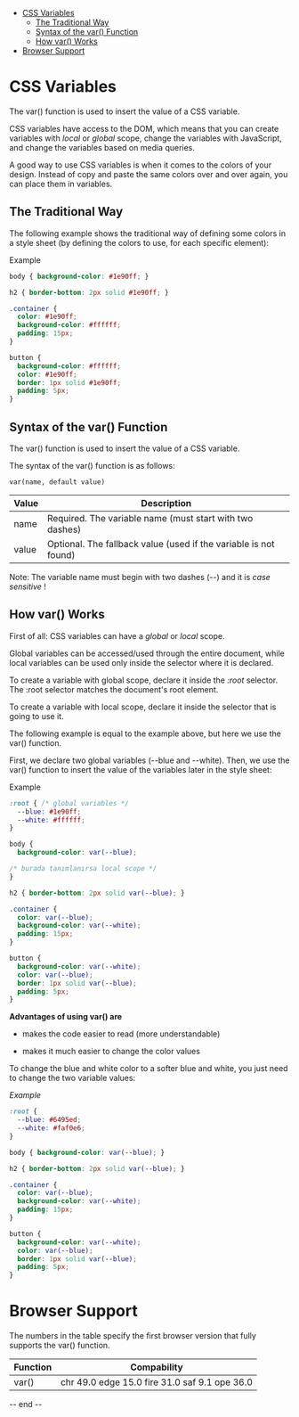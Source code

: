 
- [CSS Variables](#css-variables)
  - [The Traditional Way](#the-traditional-way)
  - [Syntax of the var() Function](#syntax-of-the-var-function)
  - [How var() Works](#how-var-works)
- [Browser Support](#browser-support)

# CSS Variables

The var() function is used to insert the value of a CSS variable.

CSS variables have access to the DOM, which means that you can create variables with *local* or *global* scope, change the variables with JavaScript, and change the variables based on media queries.

A good way to use CSS variables is when it comes to the colors of your design. Instead of copy and paste the same colors over and over again, you can place them in variables.

## The Traditional Way

The following example shows the traditional way of defining some colors in a style sheet (by defining the colors to use, for each specific element):

Example

```css
body { background-color: #1e90ff; }

h2 { border-bottom: 2px solid #1e90ff; }

.container {
  color: #1e90ff;
  background-color: #ffffff;
  padding: 15px;
}

button {
  background-color: #ffffff;
  color: #1e90ff;
  border: 1px solid #1e90ff;
  padding: 5px;
}

```

## Syntax of the var() Function

The var() function is used to insert the value of a CSS variable.

The syntax of the var() function is as follows:

`var(name, default value)`

Value | Description
------|-----------------------------------------------------------------
name  | Required. The variable name (must start with two dashes)
value | Optional. The fallback value (used if the variable is not found)

Note: The variable name must begin with two dashes (--) and it is *case sensitive* !

## How var() Works

First of all: CSS variables can have a *global* or *local* scope.

Global variables can be accessed/used through the entire document, while local variables can be used only inside the selector where it is declared.

To create a variable with global scope, declare it inside the *:root* selector. The :root selector matches the document's root element.

To create a variable with local scope, declare it inside the selector that is going to use it.

The following example is equal to the example above, but here we use the var() function.

First, we declare two global variables (--blue and --white). Then, we use the var() function to insert the value of the variables later in the style sheet:

Example

```css
:root { /* global variables */
  --blue: #1e90ff;
  --white: #ffffff;
}

body { 
  background-color: var(--blue); 

/* burada tanımlanırsa local scope */
}

h2 { border-bottom: 2px solid var(--blue); }

.container {
  color: var(--blue);
  background-color: var(--white);
  padding: 15px;
}

button {
  background-color: var(--white);
  color: var(--blue);
  border: 1px solid var(--blue);
  padding: 5px;
}
```

**Advantages of using var() are**

- makes the code easier to read (more understandable)

- makes it much easier to change the color values

To change the blue and white color to a softer blue and white, you just need to change the two variable values:

*Example*

```css
:root {
  --blue: #6495ed;
  --white: #faf0e6;
}

body { background-color: var(--blue); }

h2 { border-bottom: 2px solid var(--blue); }

.container {
  color: var(--blue);
  background-color: var(--white);
  padding: 15px;
}

button {
  background-color: var(--white);
  color: var(--blue);
  border: 1px solid var(--blue);
  padding: 5px;
}
```

# Browser Support

The numbers in the table specify the first browser version that fully supports the var() function.

Function | Compability
---------|----------------------------------------------
var()    | chr 49.0 edge	15.0 fire	31.0	saf 9.1	ope 36.0


-- end --

